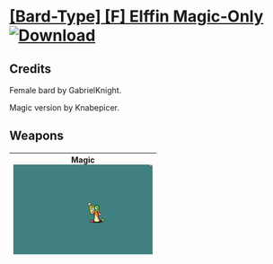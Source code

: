 # [\[Bard-Type\] \[F\] Elffin Magic-Only](./) [![Download](https://img.shields.io/badge/Download-%5BBard--Type%5D%20%5BF%5D%20Elffin%20Magic-Only-red)](https://minhaskamal.github.io/DownGit/#/home?url=https://github.com/Klokinator/FE-Repo/tree/main/Battle%20Animations/Bards,%20Dancers,%20Suppliers,%20Misc/%5BBard-Type%5D%20%5BF%5D%20Elffin%20Magic-Only)
## Credits

Female bard by GabrielKnight.

Magic version by Knabepicer.

## Weapons

| <b>Magic</b><br/><img alt="Magic animation" src="./6.%20Magic/Magic.gif"/> |
| :---: |
